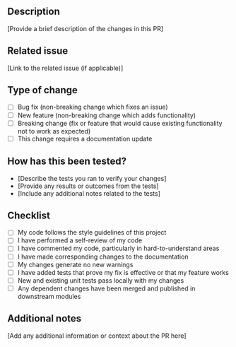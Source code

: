 ## Description
[Provide a brief description of the changes in this PR]

## Related issue
[Link to the related issue (if applicable)]

## Type of change
- [ ] Bug fix (non-breaking change which fixes an issue)
- [ ] New feature (non-breaking change which adds functionality)
- [ ] Breaking change (fix or feature that would cause existing functionality not to work as expected)
- [ ] This change requires a documentation update

## How has this been tested?
- [Describe the tests you ran to verify your changes]
- [Provide any results or outcomes from the tests]
- [Include any additional notes related to the tests]

## Checklist
- [ ] My code follows the style guidelines of this project
- [ ] I have performed a self-review of my code
- [ ] I have commented my code, particularly in hard-to-understand areas
- [ ] I have made corresponding changes to the documentation
- [ ] My changes generate no new warnings
- [ ] I have added tests that prove my fix is effective or that my feature works
- [ ] New and existing unit tests pass locally with my changes
- [ ] Any dependent changes have been merged and published in downstream modules

## Additional notes
[Add any additional information or context about the PR here]
